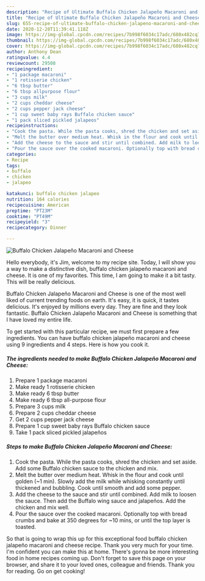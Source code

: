 ```yaml
---
description: "Recipe of Ultimate Buffalo Chicken Jalapeño Macaroni and Cheese"
title: "Recipe of Ultimate Buffalo Chicken Jalapeño Macaroni and Cheese"
slug: 655-recipe-of-ultimate-buffalo-chicken-jalapeno-macaroni-and-cheese
date: 2020-12-28T11:39:41.118Z
image: https://img-global.cpcdn.com/recipes/7b998f6034c17adc/680x482cq70/buffalo-chicken-jalapeno-macaroni-and-cheese-recipe-main-photo.jpg
thumbnail: https://img-global.cpcdn.com/recipes/7b998f6034c17adc/680x482cq70/buffalo-chicken-jalapeno-macaroni-and-cheese-recipe-main-photo.jpg
cover: https://img-global.cpcdn.com/recipes/7b998f6034c17adc/680x482cq70/buffalo-chicken-jalapeno-macaroni-and-cheese-recipe-main-photo.jpg
author: Anthony Dean
ratingvalue: 4.4
reviewcount: 29508
recipeingredient:
- "1 package macaroni"
- "1 rotisserie chicken"
- "6 tbsp butter"
- "6 tbsp allpurpose flour"
- "3 cups milk"
- "2 cups cheddar cheese"
- "2 cups pepper jack cheese"
- "1 cup sweet baby rays Buffalo chicken sauce"
- "1 pack sliced pickled jalapeos"
recipeinstructions:
- "Cook the pasta. While the pasta cooks, shred the chicken and set aside. Add some Buffalo chicken sauce to the chicken and mix."
- "Melt the butter over medium heat. Whisk in the flour and cook until golden (~1 min). Slowly add the milk while whisking constantly until thickened and bubbling. Cook until smooth and add some pepper."
- "Add the cheese to the sauce and stir until combined. Add milk to loosen the sauce. Then add the Buffalo wing sauce and jalapeños. Add the chicken and mix well."
- "Pour the sauce over the cooked macaroni. Optionally top with bread crumbs and bake at 350 degrees for ~10 mins, or until the top layer is toasted."
categories:
- Recipe
tags:
- buffalo
- chicken
- jalapeo

katakunci: buffalo chicken jalapeo 
nutrition: 164 calories
recipecuisine: American
preptime: "PT23M"
cooktime: "PT49M"
recipeyield: "3"
recipecategory: Dinner

---
```



![Buffalo Chicken Jalapeño Macaroni and Cheese](https://img-global.cpcdn.com/recipes/7b998f6034c17adc/680x482cq70/buffalo-chicken-jalapeno-macaroni-and-cheese-recipe-main-photo.jpg)

Hello everybody, it's Jim, welcome to my recipe site. Today, I will show you a way to make a distinctive dish, buffalo chicken jalapeño macaroni and cheese. It is one of my favorites. This time, I am going to make it a bit tasty. This will be really delicious.

Buffalo Chicken Jalapeño Macaroni and Cheese is one of the most well liked of current trending foods on earth. It's easy, it is quick, it tastes delicious. It's enjoyed by millions every day. They are fine and they look fantastic. Buffalo Chicken Jalapeño Macaroni and Cheese is something that I have loved my entire life.




To get started with this particular recipe, we must first prepare a few ingredients. You can have buffalo chicken jalapeño macaroni and cheese using 9 ingredients and 4 steps. Here is how you cook it.

<!--inarticleads1-->

##### The ingredients needed to make Buffalo Chicken Jalapeño Macaroni and Cheese:

1. Prepare 1 package macaroni
1. Make ready 1 rotisserie chicken
1. Make ready 6 tbsp butter
1. Make ready 6 tbsp all-purpose flour
1. Prepare 3 cups milk
1. Prepare 2 cups cheddar cheese
1. Get 2 cups pepper jack cheese
1. Prepare 1 cup sweet baby rays Buffalo chicken sauce
1. Take 1 pack sliced pickled jalapeños




<!--inarticleads2-->

##### Steps to make Buffalo Chicken Jalapeño Macaroni and Cheese:

1. Cook the pasta. While the pasta cooks, shred the chicken and set aside. Add some Buffalo chicken sauce to the chicken and mix.
1. Melt the butter over medium heat. Whisk in the flour and cook until golden (~1 min). Slowly add the milk while whisking constantly until thickened and bubbling. Cook until smooth and add some pepper.
1. Add the cheese to the sauce and stir until combined. Add milk to loosen the sauce. Then add the Buffalo wing sauce and jalapeños. Add the chicken and mix well.
1. Pour the sauce over the cooked macaroni. Optionally top with bread crumbs and bake at 350 degrees for ~10 mins, or until the top layer is toasted.




So that is going to wrap this up for this exceptional food buffalo chicken jalapeño macaroni and cheese recipe. Thank you very much for your time. I'm confident you can make this at home. There's gonna be more interesting food in home recipes coming up. Don't forget to save this page on your browser, and share it to your loved ones, colleague and friends. Thank you for reading. Go on get cooking!
